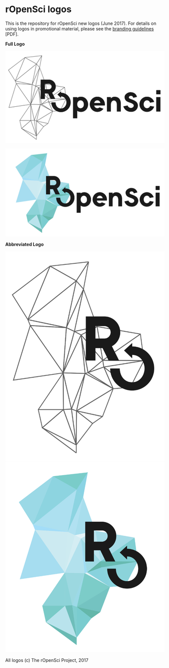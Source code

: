 

# rOpenSci logos

This is the repository for rOpenSci new logos (June 2017). For details on using logos in promotional material, please see the [branding guidelines](branding_guidelines.pdf) [PDF].

**Full Logo**

![](svg/icon_lettering_black.svg)

![](svg/icon_lettering_color.svg)

**Abbreviated Logo**

![](svg/icon_short_black.svg)
![](svg/icon_short_color.svg)


All logos (c) The rOpenSci Project, 2017